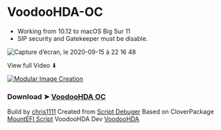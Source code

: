 # VoodooHDA-OC
- Working from 10.12 to macOS Big Sur 11
- SIP security and Gatekeeper must be disable.

![Capture d’écran, le 2020-09-15 à 22 16 48](https://user-images.githubusercontent.com/6248794/93284775-5a008400-f7a1-11ea-941d-10e53cf73a17.png)


View full Video ⬇︎

[![Modular Image Creation](https://i.ibb.co/K5bFrB5/VIDEO.png)](https://youtu.be/JVJDNjK_-9w)


### Download  ➤ [VoodooHDA OC](https://github.com/chris1111/VoodooHDA-OC/releases/tag/V1)


Build by [chris1111](https://github.com/chris1111/)
Created from [Script Debuger](https://latenightsw.com)
Based on CloverPackage [MountEFI Script](https://sourceforge.net/projects/cloverefiboot/)
VoodooHDA Dev [VoodooHDA](https://sourceforge.net/p/voodoohda/code/HEAD/tree/)


